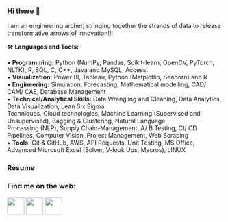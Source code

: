 ### Hi there 👋

I am an engineering archer, stringing together the strands of data to release transformative arrows of innovation!!!


🛠️ **Languages and Tools:**    

• **Programming:** Python (NumPy, Pandas, Scikit-learn, OpenCV, PyTorch, NLTK), R, SQL, C, C++, Java and MySQL, Access.  
• **Visualization:** Power BI, Tableau, Python (Matplotlib, Seaborn) and R     
• **Engineering:** Simulation, Forecasting, Mathematical modelling, CAD/ CAM/ CAE, Database Management    
• **Technical/Analytical Skills:** Data Wrangling and Cleaning, Data Analytics, Data Visualization, Lean Six Sigma    
                                   Techniques, Cloud technologies, Machine Learning (Supervised and Unsupervised), Bagging & Clustering, Natural Language    
                                   Processing (NLP), Supply Chain-Management, A/ B Testing, CI/ CD Pipelines, Computer Vision, Project Management, Web Scraping    
• **Tools:** Git & GitHub, AWS, API Requests, Unit Testing, MS Office, Advanced Microsoft Excel (Solver, V-look Ups, Macros), LINUX    

### Resume


### Find me on the web:
<p align="left">
<a href="https://www.linkedin.com/in/abhishekgupta785/" target="blank"><img align="center" src="https://github.com/mishmanners/MishManners/blob/master/socials/transparent-Linkedin-logo-icon.png" alt="" height="40" /></a>
<a href="https://www.instagram.com/abhi_gupta1845/" target="blank"><img align="center" src="https://github.com/mishmanners/MishManners/blob/master/socials/instagram.png" alt="" height="40" /></a>
<a href="https://twitter.com/guptabhishek785" target="blank"><img align="center" src="https://github.com/mishmanners/MishManners/blob/master/socials/twitter%20(2).png" title = "Twitter" alt="" height="40" /></a>

</p>
<!--
**guptabhishek785/guptabhishek785** is a ✨ _special_ ✨ repository because its `README.md` (this file) appears on your GitHub profile.





Here are some ideas to get you started:

- 🔭 I’m currently working on ...
- 🌱 I’m currently learning ...
- 👯 I’m looking to collaborate on ...
- 🤔 I’m looking for help with ...
- 💬 Ask me about ...
- 📫 How to reach me: ...
- 😄 Pronouns: ...
- ⚡ Fun fact: ...
-->
